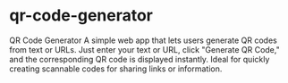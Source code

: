 # qr-code-generator
QR Code Generator  A simple web app that lets users generate QR codes from text or URLs. Just enter your text or URL, click "Generate QR Code," and the corresponding QR code is displayed instantly. Ideal for quickly creating scannable codes for sharing links or information.

